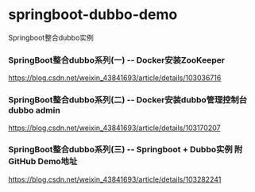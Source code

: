 # springboot-dubbo-demo
Springboot整合dubbo实例


### SpringBoot整合dubbo系列(一) -- Docker安装ZooKeeper
https://blog.csdn.net/weixin_43841693/article/details/103036716

### SpringBoot整合dubbo系列(二) -- Docker安装dubbo管理控制台 dubbo admin
https://blog.csdn.net/weixin_43841693/article/details/103170207

### SpringBoot整合dubbo系列(三) -- Springboot + Dubbo实例 附GitHub Demo地址
https://blog.csdn.net/weixin_43841693/article/details/103282241
